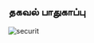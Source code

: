 ## தகவல் பாதுகாப்பு

![securit](https://cdn-images-1.medium.com/max/1699/1*nSBCyy07rC8HKWcD8e4VpQ.jpeg)